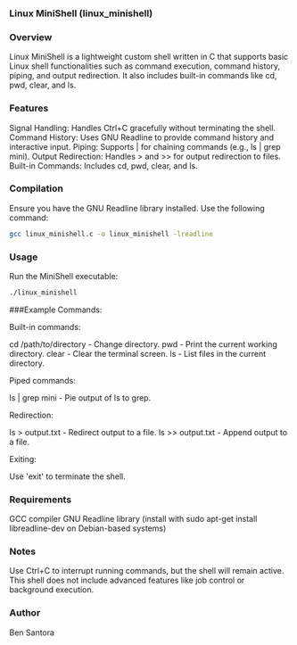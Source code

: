 ### Linux MiniShell (linux_minishell)

### Overview
Linux MiniShell is a lightweight custom shell written in C that supports basic Linux shell functionalities such as command execution, command history, piping, and output redirection. It also includes built-in commands like cd, pwd, clear, and ls.

### Features
Signal Handling: Handles Ctrl+C gracefully without terminating the shell.
Command History: Uses GNU Readline to provide command history and interactive input.
Piping: Supports | for chaining commands (e.g., ls | grep mini).
Output Redirection: Handles > and >> for output redirection to files.
Built-in Commands: Includes cd, pwd, clear, and ls.

### Compilation
Ensure you have the GNU Readline library installed. Use the following command:
```bash
gcc linux_minishell.c -o linux_minishell -lreadline
```
### Usage
Run the MiniShell executable:
```bash
./linux_minishell
```
###Example Commands:

Built-in commands:

cd /path/to/directory - Change directory.
pwd - Print the current working directory.
clear - Clear the terminal screen.
ls - List files in the current directory.

Piped commands:

ls | grep mini - Pie output of ls to grep.

Redirection:

ls > output.txt - Redirect output to a file.
ls >> output.txt - Append output to a file.

Exiting:

Use 'exit' to terminate the shell.

### Requirements
GCC compiler
GNU Readline library (install with sudo apt-get install libreadline-dev on Debian-based systems)

### Notes
Use Ctrl+C to interrupt running commands, but the shell will remain active.
This shell does not include advanced features like job control or background execution.

### Author
Ben Santora 